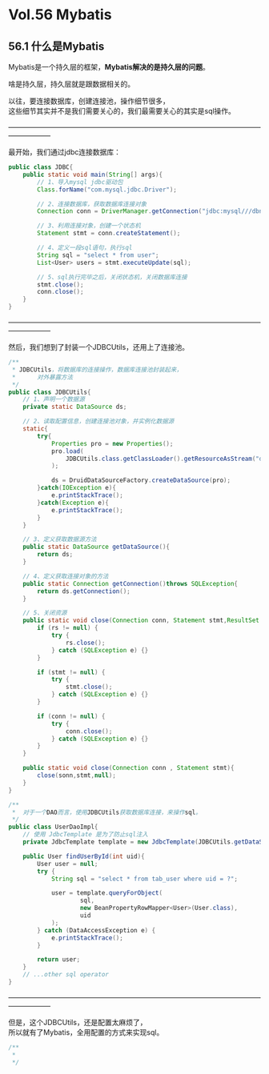 # Vol.56 Mybatis

## 56.1 什么是Mybatis

Mybatis是一个持久层的框架，**Mybatis解决的是持久层的问题**。

啥是持久层，持久层就是跟数据相关的。    

以往，要连接数据库，创建连接池，操作细节很多，      
这些细节其实并不是我们需要关心的，我们最需要关心的其实是sql操作。   

——————————————————————————————————————————      

最开始，我们通过jdbc连接数据库：

```java
public class JDBC{
    public static void main(String[] args){
        // 1、导入mysql jdbc驱动包
        Class.forName("com.mysql.jdbc.Driver");

        // 2、连接数据库，获取数据库连接对象
        Connection conn = DriverManager.getConnection("jdbc:mysql///dbname");

        // 3、利用连接对象，创建一个状态机
        Statement stmt = conn.createStatement();

        // 4、定义一段sql语句，执行sql
        String sql = "select * from user";
        List<User> users = stmt.executeUpdate(sql);

        // 5、sql执行完毕之后，关闭状态机，关闭数据库连接
        stmt.close();
        conn.close();
    }
}
```
——————————————————————————————————————————      

然后，我们想到了封装一个JDBCUtils，还用上了连接池。

```java
/**
 * JDBCUtils，将数据库的连接操作，数据库连接池封装起来，
 *      对外暴露方法
 */
public class JDBCUtils{
    // 1、声明一个数据源
    private static DataSource ds;

    // 2、读取配置信息，创建连接池对象，并实例化数据源
    static{
        try{
            Properties pro = new Properties();
            pro.load(
                JDBCUtils.class.getClassLoader().getResourceAsStream("druid.properties")
            );

            ds = DruidDataSourceFactory.createDataSource(pro);
        }catch(IOException e){
            e.printStackTrace();
        }catch(Exception e){
            e.printStackTrace();
        }
    }

    // 3、定义获取数据源方法
    public static DataSource getDataSource(){
        return ds;
    }

    // 4、定义获取连接对象的方法
    public static Connection getConnection()throws SQLException{
        return ds.getConnection();
    }

    // 5、关闭资源
    public static void close(Connection conn, Statement stmt,ResultSet rs){
        if (rs != null) {
			try {
				rs.close();
			} catch (SQLException e) {}
		}

		if (stmt != null) {
			try {
				stmt.close();
			} catch (SQLException e) {}
		}

		if (conn != null) {
			try {
				conn.close();
			} catch (SQLException e) {}
		}
    }

    public static void close(Connection conn , Statement stmt){
        close(sonn,stmt,null);
    }
}

/**
 *  对于一个DAO而言，使用JDBCUtils获取数据库连接，来操作sql。
 */
public class UserDaoImpl{
    // 使用 JdbcTemplate 是为了防止sql注入
    private JdbcTemplate template = new JdbcTemplate(JDBCUtils.getDataSource());

    public User findUserById(int uid){
        User user = null;
        try {
            String sql = "select * from tab_user where uid = ?";

            user = template.queryForObject(
                    sql,
                    new BeanPropertyRowMapper<User>(User.class),
                    uid
            );
        } catch (DataAccessException e) {
            e.printStackTrace();
        }

        return user;
    }
    // ...other sql operator
}
```
——————————————————————————————————————————      

但是，这个JDBCUtils，还是配置太麻烦了，     
所以就有了Mybatis，全用配置的方式来实现sql。
```java
/**
 * 
 */



```
